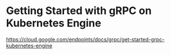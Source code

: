 Getting Started with gRPC on Kubernetes Engine
==============================================

https://cloud.google.com/endpoints/docs/grpc/get-started-grpc-kubernetes-engine
